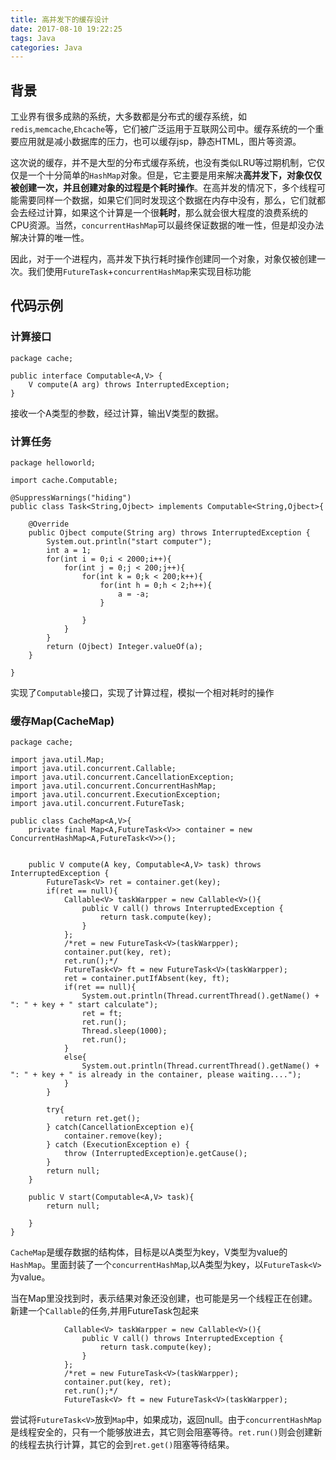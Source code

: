 ```yaml
---
title: 高并发下的缓存设计
date: 2017-08-10 19:22:25
tags: Java
categories: Java
---
```


## 背景 
工业界有很多成熟的系统，大多数都是分布式的缓存系统，如`redis`,`memcache`,`Ehcache`等，它们被广泛运用于互联网公司中。缓存系统的一个重要应用就是减小数据库的压力，也可以缓存jsp，静态HTML，图片等资源。

这次说的缓存，并不是大型的分布式缓存系统，也没有类似LRU等过期机制，它仅仅是一个十分简单的`HashMap`对象。但是，它主要是用来解决**高并发下，对象仅仅被创建一次，并且创建对象的过程是个耗时操作**。在高并发的情况下，多个线程可能需要同样一个数据，如果它们同时发现这个数据在内存中没有，那么，它们就都会去经过计算，如果这个计算是一个很**耗时**，那么就会很大程度的浪费系统的CPU资源。当然，`concurrentHashMap`可以最终保证数据的唯一性，但是却没办法解决计算的唯一性。

因此，对于一个进程内，高并发下执行耗时操作创建同一个对象，对象仅被创建一次。我们使用`FutureTask`+`concurrentHashMap`来实现目标功能

## 代码示例

### 计算接口

```
package cache;

public interface Computable<A,V> {
	V compute(A arg) throws InterruptedException;
}
```
接收一个A类型的参数，经过计算，输出V类型的数据。

### 计算任务

```
package helloworld;

import cache.Computable;

@SuppressWarnings("hiding")
public class Task<String,Ojbect> implements Computable<String,Ojbect>{

	@Override
	public Ojbect compute(String arg) throws InterruptedException {
		System.out.println("start computer");
		int a = 1;
		for(int i = 0;i < 2000;i++){
			for(int j = 0;j < 200;j++){
				for(int k = 0;k < 200;k++){
					for(int h = 0;h < 2;h++){
						a = -a;
					}
					
				}
			}
		}
		return (Ojbect) Integer.valueOf(a);
	}

}
```
实现了`Computable`接口，实现了计算过程，模拟一个相对耗时的操作

### 缓存Map(CacheMap)

```
package cache;

import java.util.Map;
import java.util.concurrent.Callable;
import java.util.concurrent.CancellationException;
import java.util.concurrent.ConcurrentHashMap;
import java.util.concurrent.ExecutionException;
import java.util.concurrent.FutureTask;

public class CacheMap<A,V>{
	private final Map<A,FutureTask<V>> container = new ConcurrentHashMap<A,FutureTask<V>>();
	
	
	public V compute(A key, Computable<A,V> task) throws InterruptedException {
		FutureTask<V> ret = container.get(key);
		if(ret == null){
			Callable<V> taskWarpper = new Callable<V>(){
				public V call() throws InterruptedException {
					return task.compute(key);
				}
			};
			/*ret = new FutureTask<V>(taskWarpper);
			container.put(key, ret);
			ret.run();*/
			FutureTask<V> ft = new FutureTask<V>(taskWarpper);
			ret = container.putIfAbsent(key, ft);
			if(ret == null){
				System.out.println(Thread.currentThread().getName() + ": " + key + " start calculate");
				ret = ft;
				ret.run();
				Thread.sleep(1000);
				ret.run();
			}
			else{
				System.out.println(Thread.currentThread().getName() + ": " + key + " is already in the container, please waiting....");
			}
		}
		
		try{
			return ret.get();
		} catch(CancellationException e){
			container.remove(key);
		} catch (ExecutionException e) {
			throw (InterruptedException)e.getCause(); 
		}
		return null;
	}
	
	public V start(Computable<A,V> task){
		return null;
		
	}
}

```
`CacheMap`是缓存数据的结构体，目标是以A类型为key，V类型为value的`HashMap`。里面封装了一个`concurrentHashMap`,以A类型为key，以`FutureTask<V>`为value。

当在Map里没找到时，表示结果对象还没创建，也可能是另一个线程正在创建。新建一个`Callable`的任务,并用FutureTask包起来
```
			Callable<V> taskWarpper = new Callable<V>(){
				public V call() throws InterruptedException {
					return task.compute(key);
				}
			};
			/*ret = new FutureTask<V>(taskWarpper);
			container.put(key, ret);
			ret.run();*/
			FutureTask<V> ft = new FutureTask<V>(taskWarpper);
```

尝试将`FutureTask<V>`放到`Map`中，如果成功，返回null。由于`concurrentHashMap`是线程安全的，只有一个能够放进去，其它则会阻塞等待。`ret.run()`则会创建新的线程去执行计算，其它的会到`ret.get()`阻塞等待结果。


